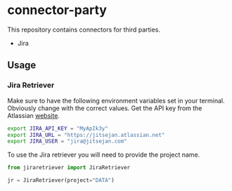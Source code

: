 # connector-party
This repository contains connectors for third parties.

- Jira

## Usage

### Jira Retriever

Make sure to have the following environment variables set in your terminal. Obviously change with the correct values. Get the API key from the Atlassian [website](https://id.atlassian.com/manage-profile/security/api-tokens).

```bash
export JIRA_API_KEY = "MyApIk3y"
export JIRA_URL = "https://jitsejan.atlassian.net"
export JIRA_USER = "jira@jitsejan.com"
```

To use the Jira retriever you will need to provide the project name.

```python
from jiraretriever import JiraRetriever

jr = JiraRetriever(project="DATA")

```
